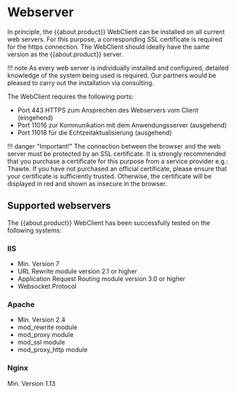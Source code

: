 # Webserver

In principle, the {{about.product}} WebClient can be installed on all current web servers. For this purpose, a corresponding SSL certificate is required for the https connection. The WebClient should ideally have the same version as the {{about.product}} server.

!!! note
    As every web server is individually installed and configured, detailed knowledge of the system being used is required. Our partners would be pleased to carry out the installation via consulting.

The WebClient requires the following ports:

- Port 443 HTTPS zum Ansprechen des Webservers vom Client (eingehend)
- Port 11016 zur Kommunikation mit dem Anwendungsserver (ausgehend)
- Port 11018 für die Echtzeitaktualisierung (ausgehend)

!!! danger "Important!"
    The connection between the browser and the web server must be protected by an SSL certificate. It is strongly recommended that you purchase a certificate for this purpose from a service provider e.g.: Thawte. If you have not purchased an official certificate, please ensure that your certificate is sufficiently trusted. Otherwise, the certificate will be displayed in red and shown as insecure in the browser.

## Supported webservers

The {{about.product}} WebClient has been successfully tested on the following systems:

### IIS

- Min. Version 7
- URL Rewrite module version 2.1 or higher
- Application Request Routing module version 3.0 or higher
- Websocket Protocol

### Apache

- Min. Version 2.4
- mod_rewrite module
- mod_proxy module
- mod_ssl module
- mod_proxy_http module

### Nginx

Min. Version 1.13
